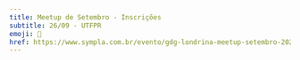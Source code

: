 ```yaml
---
title: Meetup de Setembro - Inscrições
subtitle: 26/09 - UTFPR
emoji: 🚀
href: https://www.sympla.com.br/evento/gdg-londrina-meetup-setembro-2024/2640006
---
```

